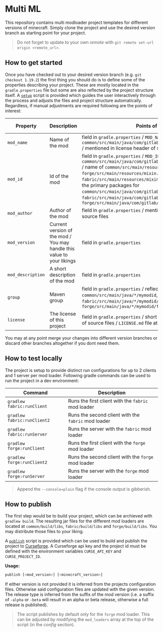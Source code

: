 # Multi ML

This repository contains multi modloader project templates for different versions of minecraft. Simply clone the project and use the desired version branch as starting point for your project.

> Do not forget to update to your own *remote* with `git remote set-url origin <remote_url>`.

## How to get started

Once you have checked out to your desired version branch (e.g. `git checkout 1.19.2`) the first thing you should do is to define some of the properties describing your project. These are mostly located in the `gradle.properties` file but some are also reflected by the project structure itself. A [`setup`](tools/setup) script is provided which guides the user interactively through the process and adjusts the files and project structure automatically. Regardless, if manual adjustments are required following are the points of interest:

| Property          | Description                                                           | Points of interest                                                                                                                                                                                                                                                                                                                                                                                                                                         | Default value          | Requires change |
| ----------------- | --------------------------------------------------------------------- | ---------------------------------------------------------------------------------------------------------------------------------------------------------------------------------------------------------------------------------------------------------------------------------------------------------------------------------------------------------------------------------------------------------------------------------------------------------- | ---------------------- | --------------- |
| `mod_name`        | Name of the mod                                                       | field in `gradle.properties` / `MOD_NAME` field in `common/src/main/java/com/gitlab/srcmc/mymodid/ModCommon.java` / mentioned in license header of source files                                                                                                                                                                                                                                                                                              | `Example Mod`          | yes             |
| `mod_id`          | Id of the mod                                                         | field in `gradle.properties` / `MOD_ID` field in `common/src/main/java/com/gitlab/srcmc/mymodid/ModCommon.java` / name of `common/src/main/resources/mixin.*.json`, `forge/src/main/resources/mixin.*.forge.json` and `fabric/src/main/resources/mixin.*.fabric.json` files / name of the primary packages for `common/src/main/java/com/gitlab/srcmc/*`, `fabric/src/main/java/com/gitlab/srcmc/fabric/*` and `forge/src/main/java/com/gitlab/srcmc/forge/*` | `mymodid`              | yes             |
| `mod_author`      | Author of the mod                                                     | field in `gradle.properties` / mentioned in license header of source files                                                                                                                                                                                                                                                                                                                                                                                  | `JoeDoe`               | yes             |
| `mod_version`     | Current version of the mod / You may handle this value to your likings | field in `gradle.properties`                                                                                                                                                                                                                                                                                                                                                                                                                               | `0.1.0-alpha`          | no              |
| `mod_description` | A short description of the mod                                        | field in `gradle.properties`                                                                                                                                                                                                                                                                                                                                                                                                                               | `A mod for Minecraft.` | no              |
| `group`           | Maven group                                                           | field in `gradle.properties` / reflects package structure of `common/src/main/java/*/mymodid`, `fabric/src/main/java/*/mymodid/fabric` and `forge/src/main/java/*/mymodid/forge`                                                                                                                                                                                                                                                                            | `com.gitlab.srcmc`     | yes             |
| `license`         | The license of this project                                           | field in `gradle.properties` / short description located in header of source files / `LICENSE.md` file at the root of the project                                                                                                                                                                                                                                                                                                                            | `GNU-LGPL-3`           | no              |

You may at any point merge your changes into different version branches or discard other branches altogether if you dont need them.

## How to test locally

The project is setup to provide distinct run configurations for up to 2 clients and 1 server per mod loader. Following gradle commands can be used to run the project in a dev environment:

| Command                     | Description                                         |
| --------------------------- | --------------------------------------------------- |
| `gradlew fabric:runClient`  | Runs the first client with the `fabric` mod loader  |
| `gradlew fabric:runClient2` | Runs the second client with the `fabric` mod loader |
| `gradlew fabric:runServer`  | Runs the server with the `fabric` mod loader        |
| `gradlew forge:runClient`   | Runs the first client with the `forge` mod loader   |
| `gradlew forge:runClient2`  | Runs the second client with the `forge` mod loader  |
| `gradlew forge:runServer`   | Runs the server with the `forge` mod loader         |

> Append the `--console=plain` flag if the console output is gibberish.

## How to publish

The first step would be to build your project, which can be archieved with `gradlew build`. The resulting jar files for the different mod loaders are located at `common/build/libs`, `fabric/build/libs` and `forge/build/libs`. You may distribute those files to your liking.

A [`publish`](tools/publish) script is provided which can be used to build and publish the project to [Curseforge](https://www.curseforge.com/). A Curseforge api key and the project id must be defined with the environment variables `CURSE_API_KEY` and `CURSE_PROJECT_ID`.

**Usage:**

```bash
publish [<mod_version>] [<minecraft_version>]
```

If either version is not provided it is inferred from the projects configuration files. Otherwise said configuration files are updated with the given version. The release type is inferred from the suffix of the mod version (i.e. a suffix of `-alpha` or `-beta` will result in an alpha or beta release, otherwise a full release is published).

> The script publishes by default only for the `forge` mod loader. This can be adjusted by modifying the `mod_loaders` array at the top of the script (in the *config* section).
